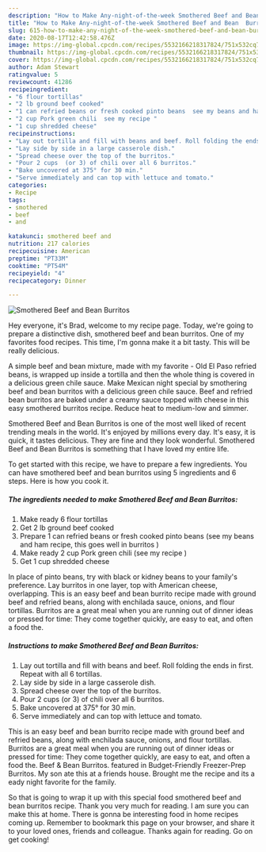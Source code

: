 ```yaml
---
description: "How to Make Any-night-of-the-week Smothered Beef and Bean  Burritos"
title: "How to Make Any-night-of-the-week Smothered Beef and Bean  Burritos"
slug: 615-how-to-make-any-night-of-the-week-smothered-beef-and-bean-burritos
date: 2020-08-17T12:42:58.476Z
image: https://img-global.cpcdn.com/recipes/5532166218317824/751x532cq70/smothered-beef-and-bean-burritos-recipe-main-photo.jpg
thumbnail: https://img-global.cpcdn.com/recipes/5532166218317824/751x532cq70/smothered-beef-and-bean-burritos-recipe-main-photo.jpg
cover: https://img-global.cpcdn.com/recipes/5532166218317824/751x532cq70/smothered-beef-and-bean-burritos-recipe-main-photo.jpg
author: Adam Stewart
ratingvalue: 5
reviewcount: 41286
recipeingredient:
- "6 flour tortillas"
- "2 lb ground beef cooked"
- "1 can refried beans or fresh cooked pinto beans  see my beans and ham recipe  this goes well in burritos "
- "2 cup Pork green chili  see my recipe "
- "1 cup shredded cheese"
recipeinstructions:
- "Lay out tortilla and fill with beans and beef. Roll folding the ends in first. Repeat with all 6 tortillas."
- "Lay side by side in a large casserole dish."
- "Spread cheese over the top of the burritos."
- "Pour 2 cups  (or 3) of chili over all 6 burritos."
- "Bake uncovered at 375° for 30 min."
- "Serve immediately and can top with lettuce and tomato."
categories:
- Recipe
tags:
- smothered
- beef
- and

katakunci: smothered beef and 
nutrition: 217 calories
recipecuisine: American
preptime: "PT33M"
cooktime: "PT54M"
recipeyield: "4"
recipecategory: Dinner

---
```



![Smothered Beef and Bean  Burritos](https://img-global.cpcdn.com/recipes/5532166218317824/751x532cq70/smothered-beef-and-bean-burritos-recipe-main-photo.jpg)

Hey everyone, it's Brad, welcome to my recipe page. Today, we're going to prepare a distinctive dish, smothered beef and bean  burritos. One of my favorites food recipes. This time, I'm gonna make it a bit tasty. This will be really delicious.

A simple beef and bean mixture, made with my favorite - Old El Paso refried beans, is wrapped up inside a tortilla and then the whole thing is covered in a delicious green chile sauce. Make Mexican night special by smothering beef and bean burritos with a delicious green chile sauce. Beef and refried bean burritos are baked under a creamy sauce topped with cheese in this easy smothered burritos recipe. Reduce heat to medium-low and simmer.

Smothered Beef and Bean  Burritos is one of the most well liked of recent trending meals in the world. It's enjoyed by millions every day. It's easy, it is quick, it tastes delicious. They are fine and they look wonderful. Smothered Beef and Bean  Burritos is something that I have loved my entire life.


To get started with this recipe, we have to prepare a few ingredients. You can have smothered beef and bean  burritos using 5 ingredients and 6 steps. Here is how you cook it.

<!--inarticleads1-->

##### The ingredients needed to make Smothered Beef and Bean  Burritos:

1. Make ready 6 flour tortillas
1. Get 2 lb ground beef cooked
1. Prepare 1 can refried beans or fresh cooked pinto beans  (see my beans and ham recipe,  this goes well in burritos )
1. Make ready 2 cup Pork green chili  (see my recipe )
1. Get 1 cup shredded cheese


In place of pinto beans, try with black or kidney beans to your family&#39;s preference. Lay burritos in one layer, top with American cheese, overlapping. This is an easy beef and bean burrito recipe made with ground beef and refried beans, along with enchilada sauce, onions, and flour tortillas. Burritos are a great meal when you are running out of dinner ideas or pressed for time: They come together quickly, are easy to eat, and often a food the. 

<!--inarticleads2-->

##### Instructions to make Smothered Beef and Bean  Burritos:

1. Lay out tortilla and fill with beans and beef. Roll folding the ends in first. Repeat with all 6 tortillas.
1. Lay side by side in a large casserole dish.
1. Spread cheese over the top of the burritos.
1. Pour 2 cups  (or 3) of chili over all 6 burritos.
1. Bake uncovered at 375° for 30 min.
1. Serve immediately and can top with lettuce and tomato.


This is an easy beef and bean burrito recipe made with ground beef and refried beans, along with enchilada sauce, onions, and flour tortillas. Burritos are a great meal when you are running out of dinner ideas or pressed for time: They come together quickly, are easy to eat, and often a food the. Beef &amp; Bean Burritos. featured in Budget-Friendly Freezer-Prep Burritos. My son ate this at a friends house. Brought me the recipe and its a eady night favorite for the family. 

So that is going to wrap it up with this special food smothered beef and bean  burritos recipe. Thank you very much for reading. I am sure you can make this at home. There is gonna be interesting food in home recipes coming up. Remember to bookmark this page on your browser, and share it to your loved ones, friends and colleague. Thanks again for reading. Go on get cooking!
